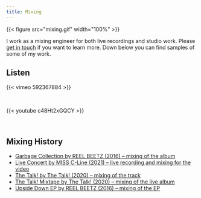 ```yaml
---
title: Mixing
---
```


{{< figure src="mixing.gif" width="100%" >}}

I work as a mixing engineer for both live recordings and studio work. Please [get in touch](#contact) if you want to learn more. Down below you can find samples of some of my work.

## Listen

{{< vimeo 592367884 >}}

&nbsp;

{{< youtube c48Ht2xGQCY >}}

&nbsp;

## Mixing History

- [Garbage Collection by REEL BEETZ (2016) – mixing of the album](https://www.youtube.com/watch?v=HTTpwXerRP8&list=OLAK5uy_lrvtmDxT3Cfanvi9y85rmNef5hT3dLsLY)
- [Live Concert by MISS C-Line (2021) – live recording and mixing for the video](https://vimeo.com/592367884/d9865bced2)
- [The Talk! by The Talk! (2020) – mixing of the track](https://www.youtube.com/watch?v=c48Ht2xGQCY)
- [The Talk! Mixtape by The Talk! (2020) – mixing of the live album](https://album.link/s/3QmPyBBxPL0uvM1W8VbsDd)
- [Upside Down EP by REEL BEETZ (2016) – mixing of the EP](https://www.youtube.com/watch?v=jQxEOg2G0xw&list=OLAK5uy_kDLxq-HpWXCIHQSGdUWiPjPczW3mt8dQg)
